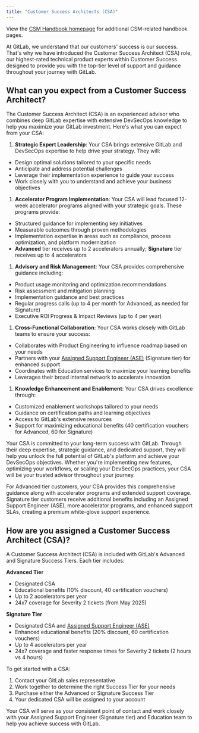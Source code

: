 ```yaml
---
title: "Customer Success Architects (CSA)"
---
```


View the [CSM Handbook homepage](/handbook/customer-success/csm/) for additional CSM-related handbook pages.

At GitLab, we understand that our customers' success is our success. That's why we have introduced the Customer Success Architect (CSA) role, our highest-rated technical product experts within Customer Success designed to provide you with the top-tier level of support and guidance throughout your journey with GitLab.

## What can you expect from a Customer Success Architect?

The Customer Success Architect (CSA) is an experienced advisor who combines deep GitLab expertise with extensive DevSecOps knowledge to help you maximize your GitLab investment. Here's what you can expect from your CSA:

1. **Strategic Expert Leadership**: Your CSA brings extensive GitLab and DevSecOps expertise to help drive your strategy. They will:

- Design optimal solutions tailored to your specific needs
- Anticipate and address potential challenges
- Leverage their implementation experience to guide your success
- Work closely with you to understand and achieve your business objectives

1. **Accelerator Program Implementation**: Your CSA will lead focused 12-week accelerator programs aligned with your strategic goals. These programs provide:

- Structured guidance for implementing key initiatives
- Measurable outcomes through proven methodologies
- Implementation expertise in areas such as compliance, process optimization, and platform modernization
- **Advanced** tier receives up to 2 accelerators annually; **Signature** tier receives up to 4 accelerators

1. **Advisory and Risk Management**: Your CSA provides comprehensive guidance including:

- Product usage monitoring and optimization recommendations
- Risk assessment and mitigation planning
- Implementation guidance and best practices
- Regular progress calls (up to 4 per month for Advanced, as needed for Signature)
- Executive ROI Progress & Impact Reviews (up to 4 per year)

1. **Cross-Functional Collaboration**: Your CSA works closely with GitLab teams to ensure your success:

- Collaborates with Product Engineering to influence roadmap based on your needs
- Partners with your [Assigned Support Engineer (ASE)](/handbook/support/enhanced-support-offerings/offering-assigned-support-engineer/) (Signature tier) for enhanced support
- Coordinates with Education services to maximize your learning benefits
- Leverages their broad internal network to accelerate innovation

1. **Knowledge Enhancement and Enablement**: Your CSA drives excellence through:

- Customized enablement workshops tailored to your needs
- Guidance on certification paths and learning objectives
- Access to GitLab's extensive resources
- Support for maximizing educational benefits (40 certification vouchers for Advanced, 60 for Signature)

Your CSA is committed to your long-term success with GitLab. Through their deep expertise, strategic guidance, and dedicated support, they will help you unlock the full potential of GitLab's platform and achieve your DevSecOps objectives. Whether you're implementing new features, optimizing your workflows, or scaling your DevSecOps practices, your CSA will be your trusted advisor throughout your journey.

For Advanced tier customers, your CSA provides this comprehensive guidance along with accelerator programs and extended support coverage. Signature tier customers receive additional benefits including an Assigned Support Engineer (ASE), more accelerator programs, and enhanced support SLAs, creating a premium white-glove support experience.

## How are you assigned a Customer Success Architect (CSA)?

A Customer Success Architect (CSA) is included with GitLab's Advanced and Signature Success Tiers. Each tier includes:

**Advanced Tier**

- Designated CSA 
- Educational benefits (10% discount, 40 certification vouchers)
- Up to 2 accelerators per year
- 24x7 coverage for Severity 2 tickets (from May 2025)

**Signature Tier** 

- Designated CSA and [Assigned Support Engineer (ASE)](/handbook/support/enhanced-support-offerings/offering-assigned-support-engineer/)
- Enhanced educational benefits (20% discount, 60 certification vouchers)
- Up to 4 accelerators per year 
- 24x7 coverage and faster response times for Severity 2 tickets (2 hours vs 4 hours)

To get started with a CSA:

1. Contact your GitLab sales representative
2. Work together to determine the right Success Tier for your needs
3. Purchase either the Advanced or Signature Success Tier
4. Your dedicated CSA will be assigned to your account

Your CSA will serve as your consistent point of contact and work closely with your Assigned Support Engineer (Signature tier) and Education team to help you achieve success with GitLab.
